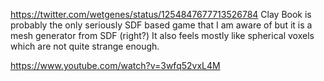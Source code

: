 https://twitter.com/wetgenes/status/1254847677713526784 Clay Book is probably the only seriously SDF based game that I am aware of but it is a mesh generator from SDF (right?) It also feels mostly like spherical voxels which are not quite strange enough.

https://www.youtube.com/watch?v=3wfq52vxL4M
